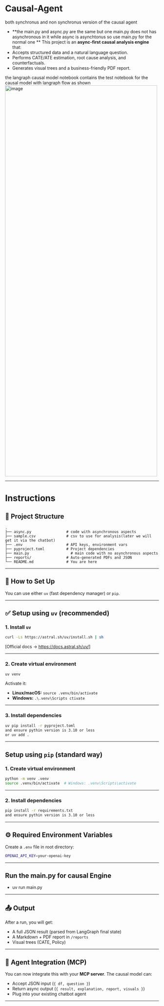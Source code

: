# Causal-Agent
both synchronus and non synchronus version of the causal agent
- **the main.py and async.py are the same but one main.py does not has asynchronous in it while async is asynchtonus so use main.py for the normal one **
This project is an **async-first causal analysis engine** that:
- Accepts structured data and a natural language question.
- Performs CATE/ATE estimation, root cause analysis, and counterfactuals.
- Generates visual trees and a business-friendly PDF report.

the langraph causal model notebook contains the test notebook for the causal model with langraph flow as shown
<img width="498" height="1277" alt="image" src="https://github.com/user-attachments/assets/1ef5cbb9-697f-4ae6-9c3a-7dee4c2dd8ba" />

---
# Instructions
## 🧰 Project Structure


```
.
├── async.py                # code with asynchronous aspects
├── sample.csv              # csv to use for analysis(later we will get it via the chatbot)
├── .env                    # API keys, environment vars
├── pyproject.toml          # Project dependencies
├── main.py          	      # main code with no asynchronous aspects
├── reports/                # Auto-generated PDFs and JSON
└── README.md               # You are here
```

---

## 🚀 How to Set Up

You can use either `uv` (fast dependency manager) or `pip`.

---

## ✅ Setup using `uv` (recommended)

### 1. Install `uv`

```bash
curl -Ls https://astral.sh/uv/install.sh | sh
```
[Official docs → https://docs.astral.sh/uv/]

---

### 2. Create virtual environment

```bash
uv venv
```

Activate it:
- **Linux/macOS:** `source .venv/bin/activate`
- **Windows:** `.\.venv\Scripts ctivate`

---

### 3. Install dependencies

```bash
uv pip install -r pyproject.toml
and ensure pythin version is 3.10 or less
or uv add .
```

---

## Setup using `pip` (standard way)

### 1. Create virtual environment

```bash
python -m venv .venv
source .venv/bin/activate  # Windows: .venv\Scripts\activate
```

---

### 2. Install dependencies

```bash
pip install -r requirements.txt
and ensure pythin version is 3.10 or less
```

---

## ⚙️ Required Environment Variables

Create a `.env` file in root directory:

```bash
OPENAI_API_KEY=your-openai-key
```

---

## Run the main.py  for causal Engine
- uv run main.py




---

## 📤 Output

After a run, you will get:

- A full JSON result (parsed from LangGraph final state)
- A Markdown + PDF report in `/reports`
- Visual trees (CATE, Policy)

---

## 🔄 Agent Integration (MCP)

You can now integrate this with your **MCP server**. The causal model can:

- Accept JSON input (`{ df, question }`)
- Return async output (`{ result, explanation, report, visuals }`)
- Plug into your existing chatbot agent

---



